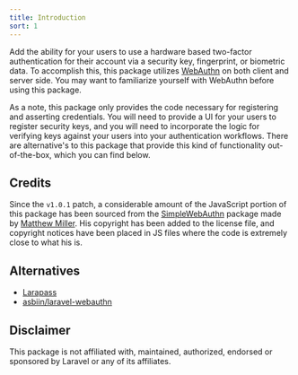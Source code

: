 ```yaml
---
title: Introduction
sort: 1
---
```


Add the ability for your users to use a hardware based two-factor authentication for their account via a security key, fingerprint, or biometric data. To accomplish this, this package
utilizes [WebAuthn](https://webauthn.guide/) on both client and server side. You may want to familiarize yourself with WebAuthn before using this package.

As a note, this package only provides the code necessary for registering and asserting credentials. You will need to provide a UI for your users to register security keys, and you will need to incorporate the logic for verifying keys against your users into your authentication workflows. There are alternative's to this package that provide this kind of functionality out-of-the-box, which you can find below.

## Credits

Since the `v1.0.1` patch, a considerable amount of the JavaScript portion of this package has been sourced from the [SimpleWebAuthn](https://github.com/MasterKale/SimpleWebAuthn) package made by [Matthew Miller](https://github.com/MasterKale). His copyright has been added to the license file, and copyright notices have been placed in JS files where the code is extremely close to what his is.

## Alternatives

-   [Larapass](https://github.com/DarkGhostHunter/Larapass)
-   [asbiin/laravel-webauthn](https://github.com/asbiin/laravel-webauthn)

## Disclaimer

This package is not affiliated with, maintained, authorized, endorsed or sponsored by Laravel or any of its affiliates.
